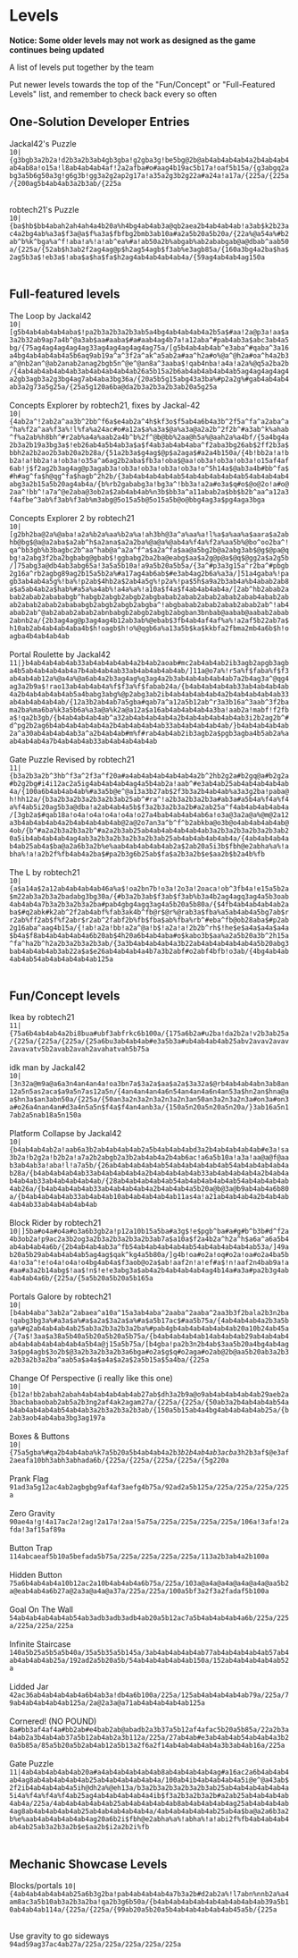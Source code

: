 # Levels

**Notice: Some older levels may not work as designed as the game continues being updated**

A list of levels put together by the team

Put newer levels towards the top of the "Fun/Concept" or "Full-Featured Levels" list, and remember to check back every so often

## One-Solution Developer Entries

Jackal42's Puzzle<br>
<code>10|{g3bgb3a2b2a!d2b3a2b3ab4gb3gba!g2gba3g!be5bg@2b@ab4ab4ab4ab4a2b4ab4ab4ab4ab8a!o15a!l8ab4ab4ab4af!2a2afba#o#aag4b19ac5b17a!oaf5b15a/{g3abgq2abg3a5b6g50a3g!g6g3b!gg3a2g2ap2g17a!a35a2g3b2g22a#a24a!a17a/{225a/{225a/{200ag5b4ab4ab3a2b3ab/{225a</code>
<br><br>

robtech21's Puzzle<br>
`10|{ba$hb$bb4abah2ah4ah4a4b20a%h4bg4ab4ab3a@qb2aea2b4ab4ab4ab!a3ab$k2b23ac4a2bg4ab%a3a$f3a@a$f%a3a$fbfbg2bmb3ab10a#a2a5b20a5b20a/{22a%@a54a%#b2ab^b%k^bga%a^f!aba!a%!a!ab^ea%#a!ab50a2b%abgab%ab2ababgab@a@dbab^aab50a/{225a/{52ab$h3ab2f2ag4ag@p$h2ag54agb$f3ab%e3agb85a/{160a3bg4a2ba$ha$2ag5b3a$!eb3a$!aba$a$ha$fa$h2ag4ab4ab4ab4ab4a/{59ag4ab4ab4ag150a`
<br><br>

## Full-featured levels
The Loop by Jackal42<br>
`10|[g5b4ab4ab4ab4aba$!pa2b3a2b3a2b3ab5a4bg4ab4ab4ab4a2b5a$#aa!2a@p3a!aa$a3a2b32ab9ap7a4b^@a3ab$aa#aaba$#a#aab4ag4b7a!a12aba^#pab4ab3a$abc3ab4a5bg/{75ag4ag4ag4ag4ag33ag4ag4ag4ag4ag75a/[g5b4ab4ab4ab^e3aba^#qaba^3a16a4bg4ab4ab4ab4a5b6aq9ab19a^a^3f2a^ak^a5ab2a#aa^h2a#o%@a^@h2a#oa^h4a2b3a^@nb2an^@ab2anab2anag2bgb5n^@e^@an8a^3aaba$!qab4nba!a4a!a2a%@q5a2ba2b/{4ab4ab4ab4ab4ab3ab4ab4ab4ab4ab26a5b15a2b6ab4ab4ab4ab4ab5ag4ag4ag4ag4a2gb3agb3a2g3bg4ag7ab4aba3bg36a/{20a5b5g15abg43a3ba%#p2a2g%#gab4ab4ab4ab3a2g73a5g25a/{25a5g120a6ba@da2b3a2b3a2b3ab20a5g25a`
<br><br>
Concepts Explorer by robtech21, fixes by Jackal-42<br>
`10|{4ab2a^!2ab2a^aa3b^2bb^f6a$e4ab2a^4h$kf3o$f5ab4a6b4a3b^2f5a^fa^a2aba^a^ha%f2a^aa%f3a%!l%fa%a24ac#o#a12a$a%a3a$@a%a3a@a2a2b^2f2b^#a3ab^k%ahab^f%a2ab%h8bh^#r2ab%a4a%aab2a4b^b%2f^@b@bb%2aa@h5a%@aah2a%a4bf/{5a4bg4a2b3a2b19a3bg3a$!eb26ab4a5b4ab3a$a$f4ab3ab4ab4aba^f2aba3bg26ab$2ff2b3a$bbh2a2b2ao2b3ab20a2b28a/{51a2b3a$g4ag$@p$a2aga$#a2a4b150a/{4b!bb2a!a!bb2a!a!bb2a!a!ob3a!o35a^a6ag2b2aba$fb3a!oba$@aa!ob3a!ob3a!ob3a!o15af4af6ab!j$f2ag2b3ag4ag@p3agab3a!ob3a!ob3a!ob3a!ob3a!o^5h14a$@ab3a4b#bb^fa$#h#ag^fa$h@qg^fa$hagb^2h2b/{3ab4ab4ab4ab4ab54ab4ab4ab4ab4ab54ab4ab4ab4abg3a2b15a5b20ag4ab4a/{b%rb2gababg3a!bg3a^!bb3a!a2a#o3a$q#o$@o@2o!a#o@2aa^!bb^!a7a^@e2aba@3ob2a$2ab4ab4ab%n3b$bb3a^a11abab2a$bb$b2b^aa^a12a3f4afbe^3ab%f3ab%f3ab%m3abg@5o15a5b@5o15a5b@o@bbg4ag3a$pg4aga3bga`
<br><br>
Concepts Explorer 2 by robtech21<br>
`10|[g2bh2ba@2a%@aba!a2a%b2a%aa%b2a%a!ah3bh@3a^a%aa%a!l%a$a%aa%a$aara$a2abhb@bg$@a@a2aba$a2ab^h$a2ana$a2a2ba%@a@a%@ab4a%f4a%f2a%aa5b%@bo^oo2ba^!qa^bb3gb%b3bagbc2b^aa^hab@a^a2a^f^a$a2a^fa$aa@a5bg2b@a2abg3ab$@g$@pa@qbg!a2abg3f2ba2bgbabg@gbab$!ggbabg2ba2ba@eabg$aa$a2g@p@a$@q$@gg2a$a2g5b/]75abg3a@db4ab3abg65a!3a5a5b10a!a9a5b20a5b5a/{3a^#p3a3g15a^r2ba^#pbgb2g16a^rb2agbg89ag2b15a5b2a%#a17ag4ab6ab$#e3ab4ag2b6a%a3a/]51a4gaba%!pagb3ab4ab4a5g%!ba%!p2ab$4hb2a$2ab4a5g%!p2a%!pa$5h$a9a2b3ab4a%b4abab2ab8a$a5ab4ab2a$hab%#a5a%a4ab%!a4a%a%!a10a$f4a$f4ab4ab4ab4a/[2ab^hb2abab2abab2abab2abababgb^habgb2abgb2abgb2abgbabab2abab2abab2abab2abab4abab2abab2abab2abab2abababgb2abgb2abgb2abgba^!abgbabab2abab2abab2abab2ab^!ab4abab2ab^@ab2abab2abab2abnbabgb2abgb2abgb2abgban3bnbab@aabab@aabab2abab2abnb2a/{2b3ag4ag@p3ag4ag4b12ab3ab%@ebab$3fb4ab4af4af%a%!a2af5b22ab7a$h10ab2ab4ab4ab4aba4b$h!oagb$h!o%@qgb6a%a13a5b$ka$kkbfa2fbma2mb4a6b$h!oagba4b4ab4ab4ab`
<br><br>
Portal Roulette by Jackal42<br>
`11|}b4ab4ab4ab4ab33ab4ab4ab4ab4a2b4ab2aoab#mc2ab4ab4ab2ib3agb2apgb3agba4b5ab4ab4ab4ab4a7b4ab4ab4ab33ab4ab4ab4ab4ab/]11a@o7a%!r5a%f$faba%f$f3ab4ab4ab12a%@a4a%@a6ab4a2b3ag4ag%q3ag4a2b3ab4ab4ab4ab4ab7a2b4ag3a^@qg4ag3a2b9a$!rao13ab4ab4ab4a%f$f3a%f$fabab24a/{b4ab4ab4ab4ab33ab4ab4ab4ab4a2b4ab4ab4ab4ab5a4babg3abg%@p2abg3ab2ib4ab4ab4ab4ab4a2b4ab4ab4ab4ab33ab4ab4ab4ab4ab/{12a3b2ab4ab7a5gba#qab7a^a12a5b12ab^r3a3b16a^3aab^3f2bama2ba%ma6ba%k3a5b6a%a3a@a%k2a@a12a$a16ab4ab4ab4ab4a3ba!aab2a!mabf!f2fba$!qa2b3gb/{b4ab4ab4ab4ab^a32ab4ab4ab4ab4a2b4ab4ab4ab4ab4ab3i2b2ag2b^#d^pg2b2ag6b4ab4ab4ab4ab4a2b4ab4ab4ab4ab33ab4ab4ab4ab4ab/}b4ab4ab4ab4ab2a^a30ab4ab4ab4ab3a^a2b4ab4ab#m%f#rab4ab4ab2ib3agb2a$pgb3agba4b5ab2a%aab4ab4ab4a7b4ab4ab4ab33ab4ab4ab4ab4ab`
<br><br>
Gate Puzzle Revised by robtech21<br>
`11|{b3a2b3a2b^3hb^f3a^2f3a^f20a#a4ab4ab4ab4ab4ab4a2b^2hb2g2a#b2gq@a#b2g2a#b2g2bg#i4i12ac2a5ig4ab4ab4ab4ag4a5b4ab2a!aab^#e3ab4ab25ab4ab4ab4ab4ab4a/{100a6b4ab4ab4ab%#a3a5b@e^@a13a3b27ab$2f3b3a2b4ab4ab%a3a3g2ba!paba@h!hh12a/{b3a2b3a2b3a2b3a2b3ab25ab^#ra^!a2b3a2b3a2b3a#ab3a#a5b4a%f4a%f4a%f4ab5i20ag5b3a@dba!a2ab4ab4a5b$f3a2b3a2b3a2b#a2ab25a^f4ab4ab4ab4ab4a/[3gb2a$#qab18a!o4a!o4a!o4a!o4a!o27a4bab4ab4ab4ab6a!o3a@3a2a@a%@m@2a12a3b4ab4ab4ab4a2b4ab4ab4ab4ab@2a@2o7an3a^b^f^b2abkba@o3b@o4ab4ab4ab4ab@4ob/{b^#a2a2b3a2b3a2b^#a2a2b3ab25ab4ab4ab4ab4ab4ab3a2b3a2b3a2b3a2b3ab20a5ib4ab4ab4ab4ag4ab3a2b3a2b3a2b3a2b3ab25ab4ab4ab4ab4ab4a/{4ab4ab4ab4ab4ab25ab4a$ba@a2a6b3a2b%e%aab4ab4ab4ab4ab2a$2ab20a5i3b$fbh@e2abha%a%!abha%!a!a2b2f%fb4ab4a2ba$#pa2b3g6b25ab$fa$a2b3a2b$e$aa2b$b2a4b%fb`
<br><br>
The L by robtech21<br>
`10|{a$a14a$2a12ab4ab4ab4ab46a%a$!oa2bn7b!o3a!2o3a!2oaca!ob^3fb4a!e15a5b2a$m22ab3a2b3a2badabg3bg30a/{#b3a2b3ab$f3ab$f3ab%b3a4b2ag4agq3ag4a5b3oab4ab4ab4a7b3a2b3a2b3a2ba#pab4gbg4agq3ag4a5b20a5b80a/{$4fb4ab4ab4ab4ab2aba$#q2abk#k2ab^2f2ab4abf%fab3ak4b^fb@r$@r%@rab3a$fba%a5ab4ab4a5bg7ab$rr2ab%ff2ab$f%f2abr$r2ab^2fabf2b%fb$fba$ab%fba%rb^#eba^fb@ob28aba$#p2ab2g16aba^aag4b15a/{!ab!a2a!bb!a2a^@a!b$!a2a!a!2b2b^rh$!he$e$a4a$a4a$a4a$b4a$f8ab4ab4ab4ab4a6b20ab$4h20a6b4ab4aba#o$kabo3b$aa%a2a5b20a3b^2h15a^fa^ha2b^h2a2b3a2b3a2b3ab/{3a3b4ab4ab4ab4a3b22ab4ab4ab4ab4ab4a5b20abg3bab4ab4ab4ab3ab22a$a$e26ab4ab4ab4a4b7a3b2abf#o2abf4bfb!o3ab/{4bg4ab4ab4ab4ab54ab4ab4ab4ab4ab125a`
<br><br>

## Fun/Concept levels

Ikea by robtech21<br>
`11|{75a6b4ab4ab4a2bi8bua#ubf3abfrkc6b100a/{175a6b2a#u2ba!da2b2a!v2b3ab25a/{225a/{225a/{225a/{25a6bu3ab4ab4ab#e3a5b3a#ub4ab4ab4ab25abv2avav2avav2avavatv5b2avab2avah2avahatvah5b75a`
<br><br>
idk man by Jackal42<br>
`10|[3n32a@m9a@a6a3n4an4an4a!oa3bn7a$3a2a$aa$a2a$3a32a$@rb4ab4ab4abn3ab8an12a5n5as2aca$a9a5n7as12a5n/{4an4an4an4a6n54an4an4a6n4an53a$hn2an$hna@aa$hn3a$an3abn50a/{225a/{50an3a2n3a2n3a2n3a2n3an50an3a2n3a2n3a#on3a#on3a#o26a4nan4an#d3a4n5a5n$f4a$f4an4anb3a/{150a5n20a5n20a5n20a/}3ab16a5n17ab2a5nab18a5n150a`
<br><br>
Platform Collapse by Jackal42<br>
`10|{b4ab4ab4ab2a!aab6a3b2ab4ab4ab4ab2a5b4ab4ab4abd3a2b4ab4ab4ab4ab#e3a!sa3b2a!b2g2a!b2b2a!a7a2b2abgb2a3b2ab4ab4a2b4ab6ac!a6a5b10a!a3a!aa@a@f@aab3ab4ab3a!aba!l!a7a5b/{26ab4ab4ab4ab4ab54ab4ab4ab4ab4ab54ab4ab4ab4ab4ab28a/{b4ab4ab4ab4ab33ab4ab4ab4ab4a2b4ab4ab4ab4ab33ab4ab4ab4ab4a2b4ab4ab4ab4ab33ab4ab4ab4ab4ab/{28ab4ab4ab4ab4ab54ab4ab4ab4ab4ab54ab4ab4ab4ab4ab26a/{b4ab4ab4ab4ab33ab4ab4ab4ab4a2b4ab4ab4a5b20a@b@3a@b9ab4ab4a6b80a/{b4ab4ab4ab4ab33ab4ab4ab10ab4ab4ab4ab4ab11as4a!a21ab4ab4ab4a2b4ab4ab4ab4ab33ab4ab4ab4ab4ab`
<br><br>
Block Rider by robtech21<br>
`10|]5ba#o4a#o4a#o3a6b3gb2a!p12a10b15a5ba#a3g$!e$pgb^ba#a#g#b^b3b#d^f2a4b3ob2a!p9ac2a3b2og3a2b3a2b3a2b3a2b3ab7a$a10a$f2a4b2a^h2a^h$a6a^a6a5b4ab4ab4ab4a6b/{2b4ab4ab4ab3a^fb54ab4ab4ab4ab4ab54ab4ab4ab4ab4ab53a/]49ab20a5b29ab4ab4ab4ab5ag4ag$qak^kg4a5b80a/]g4b!oa#o2a!oq#o2a!oa#o2a4ba5b4a!o3a^!e!o4a!o4a!o4bg4ab4a$f3aob@o2a$ab!aaf2n!a!ef#a$!n!aaf2n4bab9a!a#aa#a3a2b14abg$!aa$!n$!e!e3abg3a$ab4a2b4ab4ab4ab4ag4b14a#a3a#pa2b3g4ab4ab4ab4a6b/{225a/{5a5b20a5b20a5b165a`
<br><br>
Portals Galore by robtech21<br>
`10|[b4ab4aba^3ab2a^2abaea^a10a^15a3ab4aba^2aaba^2aaba^2aa3b3f2bala2b3n2ba!qabg3bg3a%#a3a$a%#a$a2a$3a2a$a%#a$a5b17ac$#aa5b75a/{4ab4ab4ab4a2b3a5bga%#q2ab4ab4ab4ab25ab3a2b3a2b3a2ba%#pab4gb4ab4ab4ab4ab4ab20a10b24ab45a/{7a$!3aa$a38a5b40a5b20a5b20a5b75a/{b4ab4ab4ab4ab14ab4ab4ab29ab4ab4ab4ab4ab4ab4ab4ab4ab4a5b4a@j15a5b75a/[b4gba!pa2b3n2b4ab$3aa5b20a4bg4ab4ag3a$pg4agb$3o2b$@3a2b3a2b3a2b3a6bga#o2a$g$q#o2aga#o2ab@2b@aa5b20ab3a2b3a2b3a2b3a2ba^aab5a$a4a$a4a$a2a$2a5b15a$5a4ba/{225a`
<br><br>
Change Of Perspective (i really like this one)<br>
<code>10|{b12a!bb2abah2abah4ab4ab4ab4ab4ab27ab$dh3a2b9a@o9ab4ab4ab4ab4ab29aeb2a3bacbabaobab2ab5a2b3ng2af4ak2agam27a/{225a/{225a/{50ab3a2b4ab4ab4ab54ab4ab4ab4ab4ab54ab4ab3a2b3a2b3a2b3ab/{150a5b15ab4a4bg4ab4ab4ab4ab25a/{b2ab3aob4ab4aba3bg3ag197a</code>
<br><br>
Boxes &amp; Buttons<br>
<code>10|{75a5gba%#qa2b4ab4aba%k7a5b20a5b4ab4ab4a2b$3b2b4ab4ab3acba%#pab$3h2b3af$@e3af2aeafa10bh3abh3abhada6b/{225a/{225a/{225a/{225a/{5g220a</code>
<br><br>
Prank Flag<br>
<code>91ad3a5g12ac4ab2agbgbg9af4af3aefg4b75a/92ad2a5b125a/225a/225a/225a/225a</code>
<br><br>
Zero Gravity<br>
<code>90ae4a!g!4a17ac2a!2ag!2a17a!2aa!5a75a/225a/225a/225a/225a/106a!3afa!2afda!3af15af89a</code>
<br><br>
Button Trap<br>
<code>114abcaeaf5b10a5befada5b75a/225a/225a/225a/225a/113a2b3ab4a2b100a</code>
<br><br>
Hidden Button<br>
<code>75a6b4ab4ab4a10b12ac2a10b4ab4ab4a6b75a/225a/103a@a4a@a4a@a4a@a4a@aa5b2a@eab4ab4a6b27a@2a3a@a4a@a37a/225a/225a/100a5bf3a2f3a2fadaf5b100a</code>
<br><br>
Goal On The Wall<br>
<code>54ab4ab4ab4ab4ab54ab3adb3adb3adb4ab20a5b12ac7a5b4ab4ab4ab4a6b/225a/225a/225a/225a/225a</code>
<br><br>
Infinite Staircase<br>
<code>140a5b25a5b5a5b40a/35a5b35a5b145a/3ab4ab4ab4ab4ab77ab4ab4ab4ab4ab57ab4ab4ab4ab4ab25a/192ad2a5b20a5b/54ab4ab4ab4ab4ab150a/152ab4ab4ab4ab4ab52a</code>
<br><br>
Lidded Jar<br>
<code>42ac36ab4ab4ab4ab4a6b4ab3a!db4a6b100a/225a/125ab4ab4ab4ab4ab79a/225a/79ab4ab4ab4ab4ab125a/2a@2a3a@a71ab4ab4ab4ab4ab125a</code>
<br><br>
Cornered! (NO POUND)<br>
<code>8a#bb3af4af4a#bb2ab#e4bab2ab@abadb2a3b37a5b12af4afac5b20a5b85a/22a2b3ab4ab2a3b4ab4ab37a5b12ab4ab2a3b112a/225a/27ab4ab#e3ab4ab4ab54ab4ab4a3b20a5b85a/85a5b20a5b2ab4ab12a5b13a2f6a2f14ab4ab4ab4ab4a3b3ab4ab16a/225a</code>
<br><br>
Gate Puzzle<br>
`11|4ab4ab4ab4ab4ab20a#a4ab4ab4ab4ab4ab8ab4ab4ab4ab4ag#a16ac2a6b4ab4ab4ab4ag8ab4ab4ab4ab4ab25ab4ab4ab4ab4ab4a/100ab4ib4ab4ab4ab4a5i@e^@a43ab$2f2ib4ab4ab4ab4a5ih@dh2a%@eh13a/b3a2b3a2b3a2b3a2b3ab25ab4ab4ab4ab4ab4a5i4a%f4a%f4a%f4ab25ag4ab4ab4ab4ab4a4ib$f3a2b3a2b3a2b#a2ab25ab4ab4ab4ab4ab4a/225a/4ab4ab4ab4ab4ab25ab4ab4ab4ab4ab8ab4ab4ab4ab4ag25ab4ab4ab4ab4ag8ab4ab4ab4ab4ab25ab4ab4ab4ab4ab4a/4ab4ab4ab4ab4ab25ab4a$ba@a2a6b3a2b%e%aab4ab4ab4ab4ab4ag20a6b2i$fbh@e2abha%a%!abha%!a!abi2f%fb4ab4ab4ab4ab4ab25ab3a2b3a2b$e$aa2b$i2a2b2i%fb`
<br><br>

## Mechanic Showcase Levels

Blocks/portals
`10|{4ab4ab4ab4ab4ab25a6b3g2ba!pab4ab4ab4ab4a7b3a2b#d2ab2a%!l7abn%nnb2a%a4am8ac3a5b10ab3a2b3a2ba!qa2b3g6b50a/{b4ab4ab4ab4ab4ab4ab4ab4ab4ab39a5b10ab4ab4ab114a/{225a/{225a/{99ab20a5b20a5b4ab4ab4ab4ab4ab45a5b/{225a`
<br><br>

Use gravity to go sideways<br>
`94ad59ag37ac4ab27a/225a/225a/225a/225a/225a`
<br><br>

